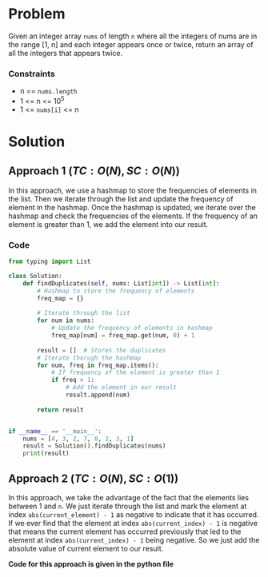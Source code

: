 # Problem
Given an integer array `nums` of length `n` where all the integers of nums are in the range [1, n] and each integer appears once or twice, return an array of all the integers that appears twice.

### Constraints
- n == `nums.length`
- 1 <= n <= 10<sup>5</sup>
- 1 <= `nums[i]` <= n

# Solution
## Approach 1 $(TC: O(N), SC: O(N))$
In this approach, we use a hashmap to store the frequencies of elements in the list. Then we iterate through the list and update the frequency of element in the hashmap. Once the hashmap is updated, we iterate over the hashmap and check the frequencies of the elements. If the frequency of an element is greater than 1, we add the element into our result. 

### Code
```python
from typing import List

class Solution:
    def findDuplicates(self, nums: List[int]) -> List[int]:
        # Hashmap to store the frequency of elements
        freq_map = {}
        
        # Iterate through the list
        for num in nums:
            # Update the frequency of elements in hashmap
            freq_map[num] = freq_map.get(num, 0) + 1
        
        result = []  # Stores the duplicates
        # Iterate thorugh the hashmap
        for num, freq in freq_map.items():
            # If frequency of the element is greater than 1
            if freq > 1:
                # Add the element in our result
                result.append(num)
        
        return result


if __name__ == '__main__':
    nums = [4, 3, 2, 7, 8, 2, 3, 1]
    result = Solution().findDuplicates(nums)
    print(result)
```

## Approach 2 $(TC: O(N), SC: O(1))$
In this approach, we take the advantage of the fact that the elements lies between 1 and `n`. We just iterate through the list and mark the element at index `abs(current_element) - 1` as negative to indicate that it has occurred. If we ever find that the element at index `abs(current_index) - 1` is negative that means the current element has occurred previously that led to the element at index `abs(current_index) - 1` being negative. So we just add the absolute value of current element to our result.

**Code for this approach is given in the python file**